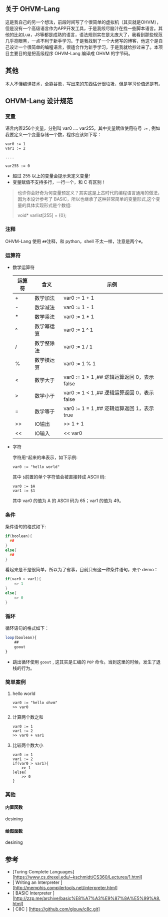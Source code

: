 ## 关于 OHVM-Lang
这是我自己的另一个想法，前段时间写了个很简单的虚拟机（其实就是OHVM），但是没有一个高级语言作为APP开发工具，于是我绞尽脑汁在找一些脚本语言。其他的比如Lua，JS等都是成熟的语言，语法规则实在是太庞大了，我看到那些规范几乎亮眼黑，一点不利于新手学习。于是我找到了一个大佬写的博客，他这个是自己设计一个很简单的编程语言，很适合作为新手学习，于是我就给抄过来了。本项目主要目的是把高级程序 OHVM-Lang 编译成 OHVM 的字节码。

## 其他
本人不懂编译技术，全靠谷歌，写出来的东西估计很垃圾，但是学习价值还是有。
## OHVM-Lang 设计规范
### 变量
语言内置256个变量，分别叫 var0 .... var255。其中变量赋值使用符号 `:=` , 例如我要定义一个变量存储一个数，程序应该如下写：
```BASIC
var0 := 1
var1 := 2

....

var255 := 0
```
* 超过 255 以上的变量会提示未定义变量! 
* 变量赋值不支持多行，一行一个，和 C 有区别！

> 也许你会好奇为何变量预定义？其实这是上古时代的编程语言通用的做法，因为本设计参考了 BASIC，所以也继承了这种非常简单的变量形式,这个变量的具体实现形式是个数组:
>
> void* varlist[255] = {0};

### 注释

OHVM-Lang 使用 `##`注释，和 python，shell 不太一样，注意是两个`#`。

### 运算符
- 数学运算符

  | 运算符 | 含义       | 示例                                        |
  | ------ | ---------- | ------------------------------------------- |
  | +      | 数学加法   | var0 := 1 + 1                               |
  | -      | 数学减法   | var0 := 1 - 1                               |
  | *      | 数学乘法   | var0 := 1 * 1                               |
  | ^      | 数学幂运算 | var0 := 1 ^ 1                               |
  | /      | 数学整除法 | var0 := 1 / 1                               |
  | %      | 数学模运算 | var0 := 1 % 1                               |
  | <      | 数学大于   | var0 := 1 > 1 ,## 逻辑运算返回 0，表示false |
  | >      | 数学小于   | var0 := 1 < 1 ,## 逻辑运算返回 0，表示false |
  | =      | 数学等于   | var0 := 1 = 1 ,## 逻辑运算返回 1，表示true  |
  | >>     | IO输出     | >> 1 + 1                                    |
  | <<     | IO输入     | << var0                                     |

   

- 字符

  字符用` " `起来的串表示，如下示例:

  ```basic
  var0 := "hello world"
  ```

  其中 `$`前置的单个字符值会被直接转成 ASCII 码:

  ```basic
  var0 := $A
  var1 := $1
  ```

  其中 var0 的值为 A 的 ASCII 码为 65；var1 的值为 49。
### 条件

条件语句的格式如下:

```c
if(boolean){
  ##
}
else{
  ##
}
```

看起来是不是很简单，所以为了省事，目前只有这一种条件语句，来个 demo：

```c
if(var0 > var1){
    => 1
}
else{
    => 0
}
```



### 循环

循环语句的格式如下：

```javascript
loop(boolean){
    ##
    goout
}
```

- 跳出循环使用 `goout` , 这其实是汇编的 `POP` 命令。当到这里的时候，发生了退栈的行为。

### 简单案例

1. hello world

   ```
   var0 := "hello ohvm"
   >> var0
   ```
2. 计算两个数之和
   ```
   var0 := 1
   var1 := 2
   >> var0 + var1
   ```
3. 比较两个数大小
   ```
   var0 := 1
   var1 := 2
   if(var0 > var1){
       >> 1
   }else{
       >> 0
   }
   ```

### 其他

#### 内置函数

desining

#### 绘图函数

desining

## 参考
- [Turing Complete Languages] [https://www.cs.drexel.edu/~kschmidt/CS360/Lectures/1.html]
- [ Writing an Interpreter ] [http://memphis.compilertools.net/interpreter.html]
- [ BASIC Interpreter ] [http://zzp.me/archive/basic%E8%A7%A3%E9%87%8A%E5%99%A8.html]
- [ C8C ] [https://github.com/glouw/c8c.git]